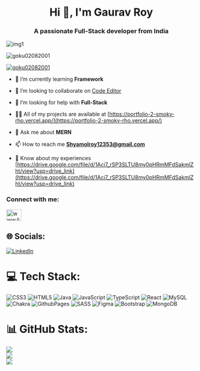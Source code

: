 <h1 align="center">Hi 👋, I'm Gaurav Roy</h1>
<h3 align="center">A passionate Full-Stack developer from India</h3>
<img src="[https://encrypted-tbn0.gstatic.com/images?q=tbn:ANd9GcRLV724M4QSVD6ts7BHGXbmsUAl-Mv055jiMw&s](https://www.google.com/url?sa=i&url=https%3A%2F%2Fgifer.com%2Fen%2Fgifs%2Fdevelopers&psig=AOvVaw13on42dXTxA8dOnbNHbbr8&ust=1732707892000000&source=images&cd=vfe&opi=89978449&ved=0CBMQjRxqFwoTCIiA04b2-YkDFQAAAAAdAAAAABBq)" alt="img1" /> 

<p align="left"> <img src="https://komarev.com/ghpvc/?username=goku02082001&label=Profile%20views&color=0e75b6&style=flat" alt="goku02082001" /> </p>

<p align="left"> <a href="https://github.com/ryo-ma/github-profile-trophy"><img src="https://github-profile-trophy.vercel.app/?username=goku02082001" alt="goku02082001" /></a> </p>

- 🌱 I’m currently learning **Framework**

- 👯 I’m looking to collaborate on [Code Editor](https://code-flow-woy3.vercel.app/)

- 🤝 I’m looking for help with **Full-Stack**

- 👨‍💻 All of my projects are available at [https://portfolio-2-smoky-rho.vercel.app/](https://portfolio-2-smoky-rho.vercel.app/)

- 💬 Ask me about **MERN**

- 📫 How to reach me **Shyamolroy12353@gmail.com**

- 📄 Know about my experiences [https://drive.google.com/file/d/1Aci7_rSP3SLTU8my0pHRmMFdSakmlZht/view?usp=drive_link](https://drive.google.com/file/d/1Aci7_rSP3SLTU8my0pHRmMFdSakmlZht/view?usp=drive_link)

<h3 align="left">Connect with me:</h3>
<p align="left">
<a href="https://linkedin.com/in/www.linkedin.com/in/gaurav-roy-61588128a" target="blank"><img align="center" src="https://raw.githubusercontent.com/rahuldkjain/github-profile-readme-generator/master/src/images/icons/Social/linked-in-alt.svg" alt="www.linkedin.com/in/gaurav-roy-61588128a" height="30" width="40" /></a>
</p>


## 🌐 Socials:
[![LinkedIn](https://img.shields.io/badge/LinkedIn-%230077B5.svg?logo=linkedin&logoColor=white)](https://linkedin.com/in/www.linkedin.com/in/gaurav-roy-61588128a) 

# 💻 Tech Stack:
![CSS3](https://img.shields.io/badge/css3-%231572B6.svg?style=for-the-badge&logo=css3&logoColor=white) ![HTML5](https://img.shields.io/badge/html5-%23E34F26.svg?style=for-the-badge&logo=html5&logoColor=white) ![Java](https://img.shields.io/badge/java-%23ED8B00.svg?style=for-the-badge&logo=openjdk&logoColor=white) ![JavaScript](https://img.shields.io/badge/javascript-%23323330.svg?style=for-the-badge&logo=javascript&logoColor=%23F7DF1E) ![TypeScript](https://img.shields.io/badge/typescript-%23007ACC.svg?style=for-the-badge&logo=typescript&logoColor=white) ![React](https://img.shields.io/badge/react-%2320232a.svg?style=for-the-badge&logo=react&logoColor=%2361DAFB) ![MySQL](https://img.shields.io/badge/mysql-4479A1.svg?style=for-the-badge&logo=mysql&logoColor=white) ![Chakra](https://img.shields.io/badge/chakra-%234ED1C5.svg?style=for-the-badge&logo=chakraui&logoColor=white) ![GithubPages](https://img.shields.io/badge/github%20pages-121013?style=for-the-badge&logo=github&logoColor=white) ![SASS](https://img.shields.io/badge/SASS-hotpink.svg?style=for-the-badge&logo=SASS&logoColor=white) ![Figma](https://img.shields.io/badge/figma-%23F24E1E.svg?style=for-the-badge&logo=figma&logoColor=white) ![Bootstrap](https://img.shields.io/badge/bootstrap-%238511FA.svg?style=for-the-badge&logo=bootstrap&logoColor=white) ![MongoDB](https://img.shields.io/badge/MongoDB-%234ea94b.svg?style=for-the-badge&logo=mongodb&logoColor=white)
# 📊 GitHub Stats:
![](https://github-readme-stats.vercel.app/api?username=Goku02082001&theme=dark&hide_border=false&include_all_commits=false&count_private=false)<br/>
![](https://github-readme-streak-stats.herokuapp.com/?user=Goku02082001&theme=dark&hide_border=false)<br/>
![](https://github-readme-stats.vercel.app/api/top-langs/?username=Goku02082001&theme=dark&hide_border=false&include_all_commits=false&count_private=false&layout=compact)


<!-- Proudly created with GPRM ( https://gprm.itsvg.in ) -->
